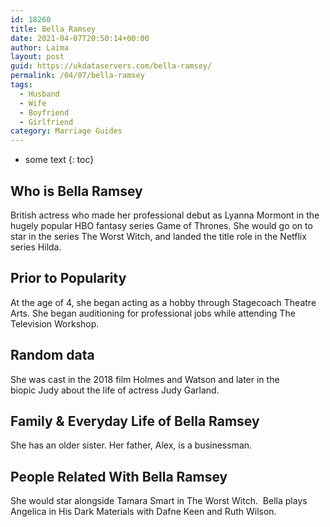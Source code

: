 ```yaml
---
id: 18260
title: Bella Ramsey
date: 2021-04-07T20:50:14+00:00
author: Laima
layout: post
guid: https://ukdataservers.com/bella-ramsey/
permalink: /04/07/bella-ramsey
tags:
  - Husband
  - Wife
  - Boyfriend
  - Girlfriend
category: Marriage Guides
---
```


* some text
{: toc}


## Who is Bella Ramsey
                  
                  
                  
British actress who made her professional debut as Lyanna Mormont in the hugely popular HBO fantasy series Game of Thrones. She would go on to star in the series The Worst Witch, and landed the title role in the Netflix series Hilda. 
                  
              
            
              
            
                
                
                
## Prior to Popularity
                  
                  
                  
At the age of 4, she began acting as a hobby through Stagecoach Theatre Arts. She began auditioning for professional jobs while attending The Television Workshop. 
                  
              
            
              
            
                
                
                
## Random data
                  
                  
                  
She was cast in the 2018 film Holmes and Watson and later in the biopic Judy about the life of actress Judy Garland. 
                  
              
            
              
            
                
                
                
## Family & Everyday Life of Bella Ramsey
                  
                  
                  
She has an older sister. Her father, Alex, is a businessman. 
                  
              
            
              
            
                
                
                
## People Related With Bella Ramsey
                  
                  
                  
She would star alongside Tamara Smart in The Worst Witch.  Bella plays Angelica in His Dark Materials with Dafne Keen and Ruth Wilson.
                  
              
            
              
            
                
              
            
              
              
            
            
              
            
          
          
          